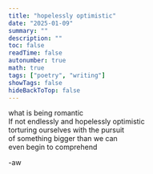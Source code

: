 ```yaml
---
title: "hopelessly optimistic"
date: "2025-01-09"
summary: ""
description: ""
toc: false
readTime: false
autonumber: true
math: true
tags: ["poetry", "writing"]
showTags: false
hideBackToTop: false
---
```


what is being romantic  
If not endlessly and hopelessly optimistic  
torturing ourselves with the pursuit  
of something bigger than we can  
even begin to comprehend  
    
  
-aw